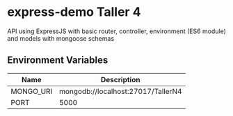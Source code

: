 # express-demo Taller 4 

API using ExpressJS with basic router, controller, environment (ES6 module) and models with mongoose schemas

## Environment Variables

|Name|Description|
|--|--|
|MONGO_URI| mongodb://localhost:27017/TallerN4 |
|PORT| 5000|
